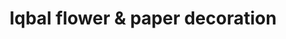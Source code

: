 ---
title: "Iqbal flower & paper decoration"
url: /karachi/iqbal-flower-und-paper-decoration/
shop: Raumausstattung
---